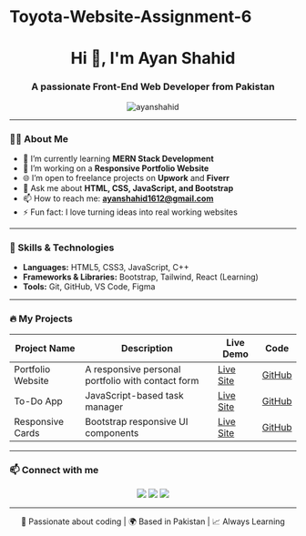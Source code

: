 # Toyota-Website-Assignment-6

<h1 align="center">Hi 👋, I'm Ayan Shahid</h1>
<h3 align="center">A passionate Front-End Web Developer from Pakistan</h3>

<p align="center">
  <img src="https://komarev.com/ghpvc/?username=ayanshahid&label=Profile%20views&color=0e75b6&style=flat" alt="ayanshahid" />
</p>

---

### 🧑‍💻 About Me
- 🌱 I’m currently learning **MERN Stack Development**
- 🔭 I’m working on a **Responsive Portfolio Website**
- 🌐 I’m open to freelance projects on **Upwork** and **Fiverr**
- 💬 Ask me about **HTML, CSS, JavaScript, and Bootstrap**
- 📫 How to reach me: **ayanshahid1612@gmail.com**
- ⚡ Fun fact: I love turning ideas into real working websites

---

### 💼 Skills & Technologies

- **Languages:** HTML5, CSS3, JavaScript, C++
- **Frameworks & Libraries:** Bootstrap, Tailwind, React (Learning)
- **Tools:** Git, GitHub, VS Code, Figma

---

### 🔥 My Projects

| Project Name | Description | Live Demo | Code |
|--------------|-------------|-----------|------|
| Portfolio Website | A responsive personal portfolio with contact form | [Live Site](https://ayan-portfolio-786.netlify.app/) | [GitHub](https://upwork-clone-assignment-9.netlify.app/) |
| To-Do App | JavaScript-based task manager | [Live Site](https://webagency-template-assignment-8.netlify.app/) | [GitHub](https://toyota-website-assignment-6.netlify.app/) |
| Responsive Cards | Bootstrap responsive UI components | [Live Site](https://nizam-watch-house-assignment-5.netlify.app/) | [GitHub](https://audi-website-assignment-4.netlify.app/)


---

### 📫 Connect with me

<p align="center">
  <a href="https://www.linkedin.com/in/ayanshahid" target="_blank"><img src="https://img.shields.io/badge/LinkedIn-blue?logo=linkedin&logoColor=white"></a>
  <a href="mailto:ayanshahid1612@gmail.com"><img src="https://img.shields.io/badge/Gmail-red?logo=gmail&logoColor=white"></a>
  <a href="https://github.com/ayanshahid" target="_blank"><img src="https://img.shields.io/badge/GitHub-black?logo=github&logoColor=white"></a>
</p>

---

<p align="center">
  🚀 Passionate about coding | 🌍 Based in Pakistan | 📈 Always Learning
</p>
